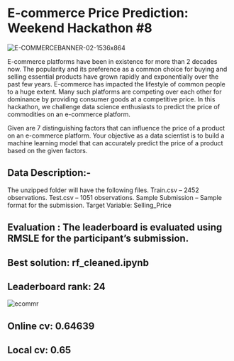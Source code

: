 # E-commerce Price Prediction: Weekend Hackathon #8 

![E-COMMERCEBANNER-02-1536x864](https://user-images.githubusercontent.com/56091634/84688682-5d476200-af5d-11ea-82c5-089db1b6dad5.jpg)

E-commerce platforms have been in existence for more than 2 decades now. The popularity and its preference as a common choice for buying and selling essential products have grown rapidly and exponentially over the past few years. E-commerce has impacted the lifestyle of common people to a huge extent. Many such platforms are competing over each other for dominance by providing consumer goods at a competitive price. In this hackathon, we challenge data science enthusiasts to predict the price of commodities on an e-commerce platform.

Given are 7 distinguishing factors that can influence the price of a product on an e-commerce platform. Your objective as a data scientist is to build a machine learning model that can accurately predict the price of a product based on the given factors.

## Data Description:-

The unzipped folder will have the following files.
Train.csv –  2452 observations.
Test.csv –  1051 observations.
Sample Submission – Sample format for the submission.
Target Variable: Selling_Price

## Evaluation : The leaderboard is evaluated using RMSLE for the participant’s submission.

## Best solution: rf_cleaned.ipynb

## Leaderboard rank: 24


![ecommr](https://user-images.githubusercontent.com/56091634/90960805-e03aea80-e4c1-11ea-8794-a7989a5cf099.png)


## Online cv: 0.64639

## Local cv: 0.65
